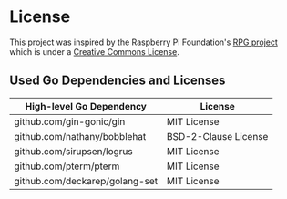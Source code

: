 # License

This project was inspired by the Raspberry Pi Foundation's [RPG project](https://projects.raspberrypi.org/en/projects/rpg) which is under a [Creative Commons License](https://creativecommons.org/licenses/by-sa/4.0/).

## Used Go Dependencies and Licenses

| High-level Go Dependency | License |
| --- | --- |
| github.com/gin-gonic/gin | MIT License |
| github.com/nathany/bobblehat | BSD-2-Clause License |
| github.com/sirupsen/logrus | MIT License |
| github.com/pterm/pterm | MIT License |
| github.com/deckarep/golang-set | MIT License |
